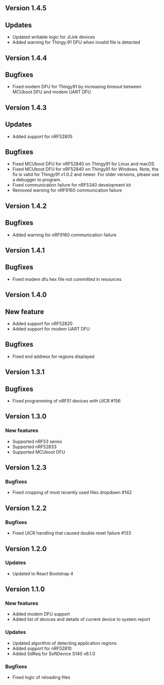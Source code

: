 ## Version 1.4.5
## Updates
* Updated writable logic for JLink devices
* Added warning for Thingy:91 DFU when invalid file is detected

## Version 1.4.4
## Bugfixes
* Fixed modem DFU for Thingy91 by increasing timeout between MCUboot DFU and modem UART DFU

## Version 1.4.3
## Updates
* Added support for nRF52805
## Bugfixes
* Fixed MCUboot DFU for nRF52840 on Thingy91 for Linux and macOS
* Fixed MCUboot DFU for nRF52840 on Thingy91 for Windows.
Note, the fix is valid for Thingy91 v1.0.2 and newer.
For older versions, please use a debugger to program.
* Fixed communication failure for nRF5340 development kit
* Removed warning for nRF9160 communication failure

## Version 1.4.2
## Bugfixes
* Added warning for nRF9160 communication failure

## Version 1.4.1
## Bugfixes
* Fixed modem dfu hex file not committed in resources

## Version 1.4.0
## New feature
* Added support for nRF52820
* Added support for modem UART DFU

## Bugfixes
* Fixed end address for regions displayed

## Version 1.3.1
## Bugfixes
* Fixed programming of nRF51 devices with UICR #156

## Version 1.3.0
### New features
* Supported nRF53 series
* Supported nRF52833
* Supported MCUboot DFU

## Version 1.2.3
### Bugfixes
* Fixed cropping of most recently used files dropdown #142

## Version 1.2.2
### Bugfixes
* Fixed UICR handling that caused double reset failure #133

## Version 1.2.0
### Updates
* Updated to React Bootstrap 4

## Version 1.1.0
### New features
* Added modem DFU support
* Added list of devices and details of current device to system report
### Updates
* Updated algorithm of detecting application regions
* Added support for nRF52810
* Added SdReq for SoftDevice S140 v6.1.0
### Bugfixes
* Fixed logic of reloading files

